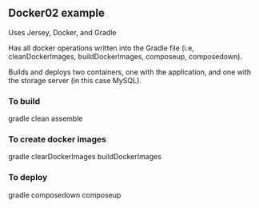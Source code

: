 ## Docker02 example

Uses Jersey, Docker, and Gradle

Has all docker operations written into the Gradle file (i.e, cleanDockerImages,
buildDockerImages, composeup, composedown).

Builds and deploys two containers, one with the application, and one with 
the storage server (in this case MySQL).

### To build

gradle clean assemble

### To create docker images

gradle clearDockerImages buildDockerImages

### To deploy

gradle composedown composeup
